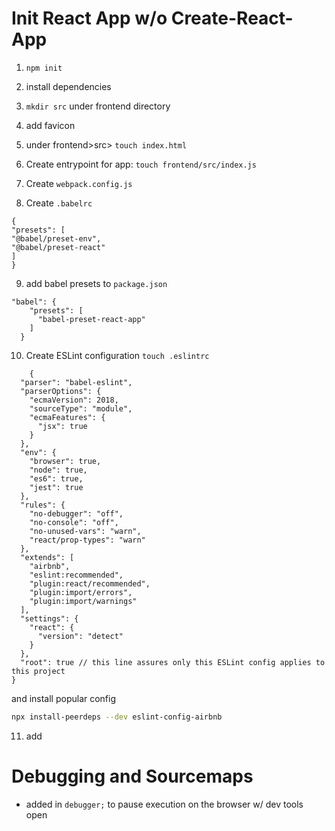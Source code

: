 # Init React App w/o Create-React-App

1. `npm init`
2. install dependencies
3. `mkdir src` under frontend directory
4. add favicon
5. under frontend>src> `touch index.html`
6. Create entrypoint for app: `touch frontend/src/index.js`
7. Create `webpack.config.js`

8. Create `.babelrc`

```
{
"presets": [
"@babel/preset-env",
"@babel/preset-react"
]
}
```

9. add babel presets to `package.json`

```
"babel": {
    "presets": [
      "babel-preset-react-app"
    ]
  }
```

10. Create ESLint configuration `touch .eslintrc`

```
    {
  "parser": "babel-eslint",
  "parserOptions": {
    "ecmaVersion": 2018,
    "sourceType": "module",
    "ecmaFeatures": {
      "jsx": true
    }
  },
  "env": {
    "browser": true,
    "node": true,
    "es6": true,
    "jest": true
  },
  "rules": {
    "no-debugger": "off",
    "no-console": "off",
    "no-unused-vars": "warn",
    "react/prop-types": "warn"
  },
  "extends": [
    "airbnb",
    "eslint:recommended",
    "plugin:react/recommended",
    "plugin:import/errors",
    "plugin:import/warnings"
  ],
  "settings": {
    "react": {
      "version": "detect"
    }
  },
  "root": true // this line assures only this ESLint config applies to this project
}

```

and install popular config

```bash
npx install-peerdeps --dev eslint-config-airbnb

```

11. add

# Debugging and Sourcemaps

- added in `debugger;` to pause execution on the browser w/ dev tools open
